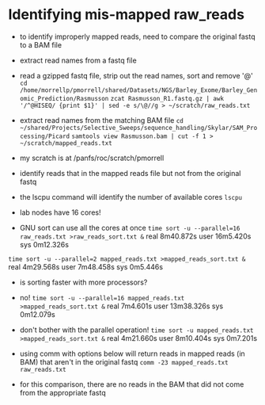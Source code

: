 # Identifying mis-mapped raw_reads

- to identify improperly mapped reads, need to compare the original
fastq to a BAM file

- extract read names from a fastq file
- read a gzipped fastq file, strip out the read names, sort and remove '@'
`cd /home/morrellp/pmorrell/shared/Datasets/NGS/Barley_Exome/Barley_Genomic_Prediction/Rasmusson`
`zcat Rasmusson_R1.fastq.gz | awk '/^@HISEQ/ {print $1}' | sed -e s/\@//g > ~/scratch/raw_reads.txt`

- extract read names from the matching BAM file
`cd ~/shared/Projects/Selective_Sweeps/sequence_handling/Skylar/SAM_Processing/Picard`
`samtools view Rasmusson.bam | cut -f 1 > ~/scratch/mapped_reads.txt`

- my scratch is at /panfs/roc/scratch/pmorrell
- identify reads that in the mapped reads file but not from the original fastq
- the lscpu command will identify the number of available cores
`lscpu`
- lab nodes have 16 cores!
- GNU sort can use all the cores at once
`time sort -u --parallel=16 raw_reads.txt >raw_reads_sort.txt &`
real	8m40.872s
user	16m5.420s
sys	0m12.326s

`time sort -u --parallel=2 mapped_reads.txt >mapped_reads_sort.txt &`
real	4m29.568s
user	7m48.458s
sys	0m5.446s

- is sorting faster with more processors?
- no!
`time sort -u --parallel=16 mapped_reads.txt >mapped_reads_sort.txt &`
real	7m4.601s
user	13m38.326s
sys	0m12.079s

- don't bother with the parallel operation!
`time sort -u mapped_reads.txt >mapped_reads_sort.txt &`
real	4m21.660s
user	8m10.404s
sys	0m7.201s


- using comm with options below will return reads in mapped reads (in BAM) that aren't in the original fastq
`comm -23 mapped_reads.txt raw_reads.txt`

- for this comparison, there are no reads in the BAM that did not come from the appropriate fastq
